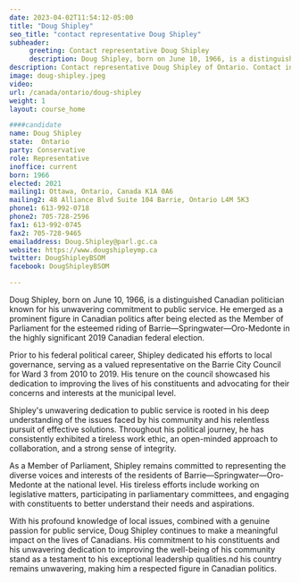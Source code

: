 ```yaml
---
date: 2023-04-02T11:54:12-05:00
title: "Doug Shipley"
seo_title: "contact representative Doug Shipley"
subheader:
     greeting: Contact representative Doug Shipley
     description: Doug Shipley, born on June 10, 1966, is a distinguished Canadian politician known for his unwavering commitment to public service.
description: Contact representative Doug Shipley of Ontario. Contact information for Doug Shipley includes email address, phone number, and mailing address.
image: doug-shipley.jpeg
video:
url: /canada/ontario/doug-shipley
weight: 1
layout: course_home

####candidate
name: Doug Shipley
state:	Ontario
party: Conservative
role: Representative
inoffice: current
born: 1966
elected: 2021
mailing1: Ottawa, Ontario, Canada K1A 0A6
mailing2: 48 Alliance Blvd Suite 104 Barrie, Ontario L4M 5K3
phone1: 613-992-0718
phone2: 705-728-2596
fax1: 613-992-0745
fax2: 705-728-9465
emailaddress: Doug.Shipley@parl.gc.ca
website: https://www.dougshipleymp.ca
twitter: DougShipleyBSOM
facebook: DougShipleyBSOM

---
```


Doug Shipley, born on June 10, 1966, is a distinguished Canadian politician known for his unwavering commitment to public service. He emerged as a prominent figure in Canadian politics after being elected as the Member of Parliament for the esteemed riding of Barrie—Springwater—Oro-Medonte in the highly significant 2019 Canadian federal election.

Prior to his federal political career, Shipley dedicated his efforts to local governance, serving as a valued representative on the Barrie City Council for Ward 3 from 2010 to 2019. His tenure on the council showcased his dedication to improving the lives of his constituents and advocating for their concerns and interests at the municipal level.

Shipley's unwavering dedication to public service is rooted in his deep understanding of the issues faced by his community and his relentless pursuit of effective solutions. Throughout his political journey, he has consistently exhibited a tireless work ethic, an open-minded approach to collaboration, and a strong sense of integrity.

As a Member of Parliament, Shipley remains committed to representing the diverse voices and interests of the residents of Barrie—Springwater—Oro-Medonte at the national level. His tireless efforts include working on legislative matters, participating in parliamentary committees, and engaging with constituents to better understand their needs and aspirations.

With his profound knowledge of local issues, combined with a genuine passion for public service, Doug Shipley continues to make a meaningful impact on the lives of Canadians. His commitment to his constituents and his unwavering dedication to improving the well-being of his community stand as a testament to his exceptional leadership qualities.nd his country remains unwavering, making him a respected figure in Canadian politics.
